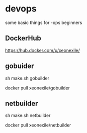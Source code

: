 # devops
some basic things for -ops beginners 

## DockerHub

https://hub.docker.com/u/xeonexile/

## gobuider

sh make.sh gobuilder

docker pull xeonexile/gobuilder


## netbuilder

sh make.sh netbuilder

docker pull xeonexile/netbuilder
